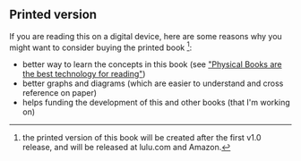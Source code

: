 ## Printed version

If you are reading this on a digital device, here are some reasons why you might want to consider buying the printed book [^printed-book]:

  * better way to learn the concepts in this book (see ["Physical Books are the best technology for reading"](http://blog.diniscruz.com/2013/09/physical-books-are-best-technology-for.html))
  * better graphs and diagrams (which are easier to understand and cross reference on paper)
  * helps funding the development of this and other books (that I'm working on)



[^printed-book]: the printed version of this book will be created after the first v1.0 release, and will be released at lulu.com and Amazon.  
